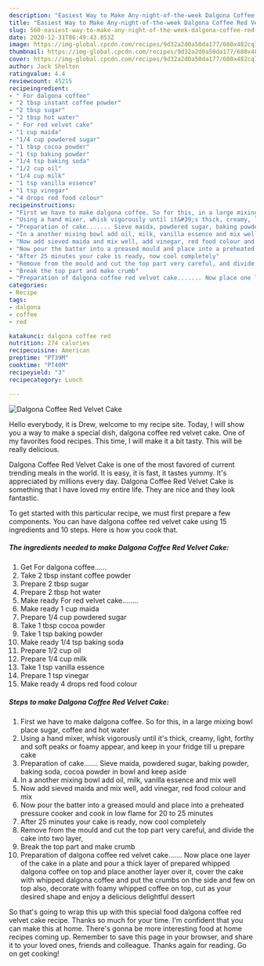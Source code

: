 ```yaml
---
description: "Easiest Way to Make Any-night-of-the-week Dalgona Coffee Red Velvet Cake"
title: "Easiest Way to Make Any-night-of-the-week Dalgona Coffee Red Velvet Cake"
slug: 560-easiest-way-to-make-any-night-of-the-week-dalgona-coffee-red-velvet-cake
date: 2020-12-31T06:49:43.053Z
image: https://img-global.cpcdn.com/recipes/9d32a2d0a50da177/680x482cq70/dalgona-coffee-red-velvet-cake-recipe-main-photo.jpg
thumbnail: https://img-global.cpcdn.com/recipes/9d32a2d0a50da177/680x482cq70/dalgona-coffee-red-velvet-cake-recipe-main-photo.jpg
cover: https://img-global.cpcdn.com/recipes/9d32a2d0a50da177/680x482cq70/dalgona-coffee-red-velvet-cake-recipe-main-photo.jpg
author: Jack Shelton
ratingvalue: 4.4
reviewcount: 45215
recipeingredient:
- " For dalgona coffee"
- "2 tbsp instant coffee powder"
- "2 tbsp sugar"
- "2 tbsp hot water"
- " For red velvet cake"
- "1 cup maida"
- "1/4 cup powdered sugar"
- "1 tbsp cocoa powder"
- "1 tsp baking powder"
- "1/4 tsp baking soda"
- "1/2 cup oil"
- "1/4 cup milk"
- "1 tsp vanilla essence"
- "1 tsp vinegar"
- "4 drops red food colour"
recipeinstructions:
- "First we have to make dalgona coffee. So for this, in a large mixing bowl place sugar, coffee and hot water"
- "Using a hand mixer, whisk vigorously until it&#39;s thick, creamy, light, forthy and soft peaks or foamy appear, and keep in your fridge till u prepare cake"
- "Preparation of cake....... Sieve maida, powdered sugar, baking powder, baking soda, cocoa powder in bowl and keep aside"
- "In a another mixing bowl add oil, milk, vanilla essence and mix well"
- "Now add sieved maida and mix well, add vinegar, red food colour and mix"
- "Now pour the batter into a greased mould and place into a preheated pressure cooker and cook in low flame for 20 to 25 minutes"
- "After 25 minutes your cake is ready, now cool completely"
- "Remove from the mould and cut the top part very careful, and divide the cake into two layer,"
- "Break the top part and make crumb"
- "Preparation of dalgona coffee red velvet cake....... Now place one layer of the cake in a plate and pour a thick layer of prepared whipped dalgona coffee on top and place another layer over it, cover the cake with whipped dalgona coffee and put the crumbs on the side and few on top also, decorate with foamy whipped coffee on top, cut as your desired shape and enjoy a delicious delightful dessert"
categories:
- Recipe
tags:
- dalgona
- coffee
- red

katakunci: dalgona coffee red 
nutrition: 274 calories
recipecuisine: American
preptime: "PT39M"
cooktime: "PT40M"
recipeyield: "3"
recipecategory: Lunch

---
```



![Dalgona Coffee Red Velvet Cake](https://img-global.cpcdn.com/recipes/9d32a2d0a50da177/680x482cq70/dalgona-coffee-red-velvet-cake-recipe-main-photo.jpg)

Hello everybody, it is Drew, welcome to my recipe site. Today, I will show you a way to make a special dish, dalgona coffee red velvet cake. One of my favorites food recipes. This time, I will make it a bit tasty. This will be really delicious.



Dalgona Coffee Red Velvet Cake is one of the most favored of current trending meals in the world. It is easy, it is fast, it tastes yummy. It's appreciated by millions every day. Dalgona Coffee Red Velvet Cake is something that I have loved my entire life. They are nice and they look fantastic.


To get started with this particular recipe, we must first prepare a few components. You can have dalgona coffee red velvet cake using 15 ingredients and 10 steps. Here is how you cook that.

<!--inarticleads1-->

##### The ingredients needed to make Dalgona Coffee Red Velvet Cake:

1. Get  For dalgona coffee......
1. Take 2 tbsp instant coffee powder
1. Prepare 2 tbsp sugar
1. Prepare 2 tbsp hot water
1. Make ready  For red velvet cake........
1. Make ready 1 cup maida
1. Prepare 1/4 cup powdered sugar
1. Take 1 tbsp cocoa powder
1. Take 1 tsp baking powder
1. Make ready 1/4 tsp baking soda
1. Prepare 1/2 cup oil
1. Prepare 1/4 cup milk
1. Take 1 tsp vanilla essence
1. Prepare 1 tsp vinegar
1. Make ready 4 drops red food colour




<!--inarticleads2-->

##### Steps to make Dalgona Coffee Red Velvet Cake:

1. First we have to make dalgona coffee. So for this, in a large mixing bowl place sugar, coffee and hot water
1. Using a hand mixer, whisk vigorously until it&#39;s thick, creamy, light, forthy and soft peaks or foamy appear, and keep in your fridge till u prepare cake
1. Preparation of cake....... Sieve maida, powdered sugar, baking powder, baking soda, cocoa powder in bowl and keep aside
1. In a another mixing bowl add oil, milk, vanilla essence and mix well
1. Now add sieved maida and mix well, add vinegar, red food colour and mix
1. Now pour the batter into a greased mould and place into a preheated pressure cooker and cook in low flame for 20 to 25 minutes
1. After 25 minutes your cake is ready, now cool completely
1. Remove from the mould and cut the top part very careful, and divide the cake into two layer,
1. Break the top part and make crumb
1. Preparation of dalgona coffee red velvet cake....... Now place one layer of the cake in a plate and pour a thick layer of prepared whipped dalgona coffee on top and place another layer over it, cover the cake with whipped dalgona coffee and put the crumbs on the side and few on top also, decorate with foamy whipped coffee on top, cut as your desired shape and enjoy a delicious delightful dessert




So that's going to wrap this up with this special food dalgona coffee red velvet cake recipe. Thanks so much for your time. I'm confident that you can make this at home. There's gonna be more interesting food at home recipes coming up. Remember to save this page in your browser, and share it to your loved ones, friends and colleague. Thanks again for reading. Go on get cooking!
